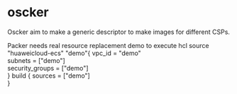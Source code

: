# oscker

Oscker aim to make a generic descriptor to make images for different CSPs.

Packer needs real resource replacement demo to execute hcl
        source "huaweicloud-ecs" "demo"{
            vpc_id             = "demo"     
            subnets            = ["demo"]   
            security_groups    = ["demo"]   
        }
        build {
        sources = ["demo"]      
        }
    
